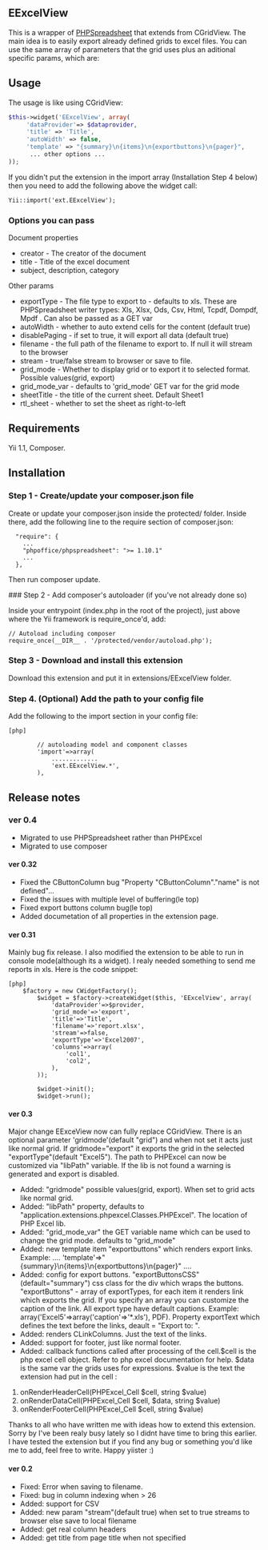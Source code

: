 EExcelView
----------------------

This is a wrapper of [PHPSpreadsheet](https://phpspreadsheet.readthedocs.io/en/latest/ "PHPSpreadsheet") that extends from CGridView. 
The main idea is to easily export already defined grids to excel files. 
You can use the same array of parameters that the grid uses plus an aditional specific params, which are:

## Usage

The usage is like using CGridView:

```php
$this->widget('EExcelView', array(
     'dataProvider'=> $dataprovider,
     'title' => 'Title',
     'autoWidth' => false,
     'template' => "{summary}\n{items}\n{exportbuttons}\n{pager}",
      ... other options ...
));
```

If you didn't put the extension in the import array (Installation Step 4 below) 
then you need to add the following above the widget call:

~~~
Yii::import('ext.EExcelView');
~~~

### Options you can pass

Document properties

-  creator - The creator of the document
-  title - Title of the excel document
-  subject, description, category

Other params

-  exportType - The file type to export to - defaults to xls.  These are PHPSpreadsheet writer types: Xls, Xlsx, Ods, Csv, Html, Tcpdf, Dompdf, Mpdf .  Can also be passed as a GET var
-  autoWidth - whether to auto extend cells for the content (default true)
-  disablePaging - if set to true, it will export all data (default true)
-  filename - the full path of the filename to export to. If null it will stream to the browser
-  stream - true/false stream to browser or save to file.
-  grid_mode - Whether to display grid or to export it to selected format. Possible values(grid, export)
-  grid_mode_var - defaults to 'grid_mode' GET var for the grid mode
-  sheetTitle - the title of the current sheet.  Default Sheet1
-  rtl_sheet - whether to set the sheet as right-to-left

## Requirements

Yii 1.1, Composer.

## Installation

### Step 1 - Create/update your composer.json file

Create or update your composer.json inside the protected/ folder. 
Inside there, add the following line to the require section of composer.json:

````
  "require": {
    ...
    "phpoffice/phpspreadsheet": ">= 1.10.1"
    ...
  },
````

Then run composer update.

### Step 2 - Add composer's autoloader (if you've not already done so)

Inside your entrypoint (index.php in the root of the project), just above where the Yii framework is require_once'd, add:
````
// Autoload including composer
require_once(__DIR__ . '/protected/vendor/autoload.php');
````

### Step 3 - Download and install this extension
 
Download this extension and put it in extensions/EExcelView folder.

### Step 4. (Optional) Add the path to your config file

Add the following to the import section in your config file:

~~~
[php]

		// autoloading model and component classes
		'import'=>array(
			.............
			'ext.EExcelView.*',
		),
~~~

## Release notes

### ver 0.4
- Migrated to use PHPSpreadsheet rather than PHPExcel
- Migrated to use composer

#### ver 0.32
- Fixed the CButtonColumn bug "Property "CButtonColumn"."name" is not defined"...
- Fixed the issues with multiple level of buffering(le top)
- Fixed export buttons column bug(le top)
- Added documetation of all properties in the extension page.

#### ver 0.31
Mainly bug fix release. I also modified the extension to be able to run in console mode(although its a widget). I realy needed something to send me reports in xls. Here is the code snippet:


~~~
[php]
  	$factory = new CWidgetFactory();	
		$widget = $factory->createWidget($this, 'EExcelView', array(
			'dataProvider'=>$provider,
			'grid_mode'=>'export',
			'title'=>'Title',
			'filename'=>'report.xlsx',
			'stream'=>false,
			'exportType'=>'Excel2007',
			'columns'=>array(
				'col1',
				'col2',
			),
		));
		
		$widget->init();
		$widget->run();
~~~


#### ver 0.3
Major change EExceView now can fully replace CGridView. There is an optional parameter 'gridmode'(default "grid") and when not set it acts just like normal grid. If gridmode="export" it exports the grid in the selected "exportType"(default "Excel5"). The path to PHPExcel can now be customized via "libPath" variable. If the lib is not found a warning is generated and export is disabled.
 
- Added: "gridmode" possible values(grid, export). When set to grid acts like normal grid.
- Added: "libPath" property, defaults to "application.extensions.phpexcel.Classes.PHPExcel". The location of PHP Excel lib.
- Added: "grid_mode_var" the GET variable name which can be used to change the grid mode. defaults to "grid_mode"
- Added: new template item "exportbuttons" which renders export links. Example: 
....
'template'=>"{summary}\n{items}\n{exportbuttons}\n{pager}"
....
- Added: config for export buttons.
  "exportButtonsCSS"(default="summary") css class for the div which wraps the buttons. "exportButtons" - array of exportTypes, for each item it renders link which exports the grid. If you specify an array you can customize the caption of the link. All export type have default captions. Example: array('Excel5'=>array('caption'=>'*.xls'), PDF). Property exportText which defines the text before the links, deault = "Export to: ".
- Added: renders CLinkColumns. Just the text of the links.
- Added: support for footer, just like normal footer.
- Added: callback functions called after processing of the cell.$cell is the php excel cell object. Refer to php excel documentation for help. $data is the same var the grids uses for expressions. $value is the text the extension had put in the cell : 
1. onRenderHeaderCell(PHPExcel_Cell $cell, string $value)
2. onRenderDataCell(PHPExcel_Cell $cell, $data, string $value)
3. onRenderFooterCell(PHPExcel_Cell $cell, string $value)

Thanks to all who have written me with ideas how to extend this extension. Sorry by I've been realy busy lately so I didnt have time to bring this earlier. I have tested the extension but if you find any bug or something you'd like me to add, feel free to write. Happy yiister :) 

#### ver 0.2
- Fixed: Error when saving to filename.
- Fixed: bug in column indexing when > 26
- Added: support for CSV
- Added: new param "stream"(default true) when set to true streams to browser else save to local filename
- Added: get real column headers
- Added: get title from page title when not specified
